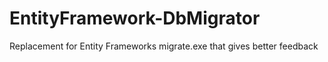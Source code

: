 EntityFramework-DbMigrator
==========================

Replacement for Entity Frameworks migrate.exe that gives better feedback
